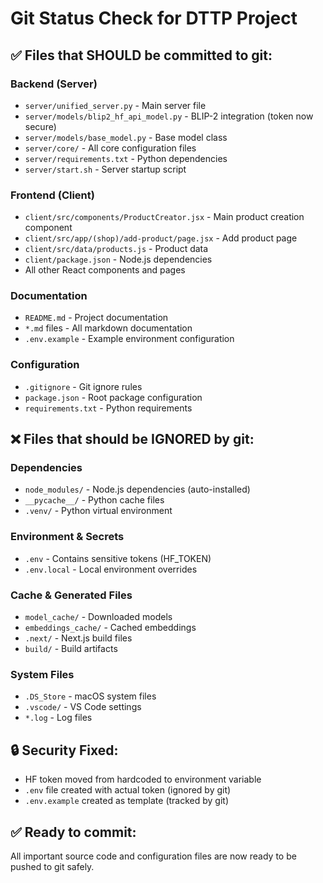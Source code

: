 # Git Status Check for DTTP Project

## ✅ Files that SHOULD be committed to git:

### Backend (Server)

- `server/unified_server.py` - Main server file
- `server/models/blip2_hf_api_model.py` - BLIP-2 integration (token now secure)
- `server/models/base_model.py` - Base model class
- `server/core/` - All core configuration files
- `server/requirements.txt` - Python dependencies
- `server/start.sh` - Server startup script

### Frontend (Client)

- `client/src/components/ProductCreator.jsx` - Main product creation component
- `client/src/app/(shop)/add-product/page.jsx` - Add product page
- `client/src/data/products.js` - Product data
- `client/package.json` - Node.js dependencies
- All other React components and pages

### Documentation

- `README.md` - Project documentation
- `*.md` files - All markdown documentation
- `.env.example` - Example environment configuration

### Configuration

- `.gitignore` - Git ignore rules
- `package.json` - Root package configuration
- `requirements.txt` - Python requirements

## ❌ Files that should be IGNORED by git:

### Dependencies

- `node_modules/` - Node.js dependencies (auto-installed)
- `__pycache__/` - Python cache files
- `.venv/` - Python virtual environment

### Environment & Secrets

- `.env` - Contains sensitive tokens (HF_TOKEN)
- `.env.local` - Local environment overrides

### Cache & Generated Files

- `model_cache/` - Downloaded models
- `embeddings_cache/` - Cached embeddings
- `.next/` - Next.js build files
- `build/` - Build artifacts

### System Files

- `.DS_Store` - macOS system files
- `.vscode/` - VS Code settings
- `*.log` - Log files

## 🔒 Security Fixed:

- HF token moved from hardcoded to environment variable
- `.env` file created with actual token (ignored by git)
- `.env.example` created as template (tracked by git)

## ✅ Ready to commit:

All important source code and configuration files are now ready to be pushed to git safely.
